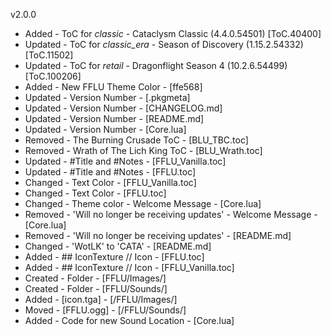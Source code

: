 v2.0.0

- Added   - ToC for _classic_ - Cataclysm Classic (4.4.0.54501) [ToC.40400]
- Updated - ToC for _classic_era_ - Season of Discovery (1.15.2.54332) [ToC.11502]
- Updated - ToC for _retail_ - Dragonflight Season 4 (10.2.6.54499) [ToC.100206]
- Added   - New FFLU Theme Color - [ffe568]
- Updated - Version Number - [.pkgmeta]
- Updated - Version Number - [CHANGELOG.md]
- Updated - Version Number - [README.md]
- Updated - Version Number - [Core.lua]
- Removed - The Burning Crusade ToC - [BLU_TBC.toc]
- Removed - Wrath of The Lich King ToC - [BLU_Wrath.toc]
- Updated - #Title and #Notes - [FFLU_Vanilla.toc]
- Updated - #Title and #Notes - [FFLU.toc]
- Changed - Text Color - [FFLU_Vanilla.toc]
- Changed - Text Color - [FFLU.toc]
- Changed - Theme color - Welcome Message - [Core.lua]
- Removed - 'Will no longer be receiving updates' - Welcome Message - [Core.lua]
- Removed - 'Will no longer be receiving updates' - [README.md]
- Changed - 'WotLK' to 'CATA' - [README.md]
- Added   - ## IconTexture // Icon - [FFLU.toc]
- Added   - ## IconTexture // Icon - [FFLU_Vanilla.toc]
- Created - Folder - [FFLU/Images/]
- Created - Folder - [FFLU/Sounds/]
- Added   - [icon.tga] - [/FFLU/Images/]
- Moved   - [FFLU.ogg] - [/FFLU/Sounds/]
- Added   - Code for new Sound Location - [Core.lua]
